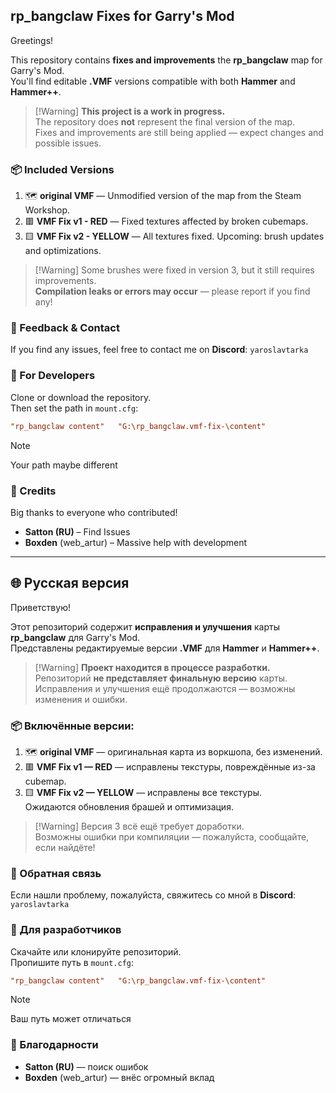 ## rp_bangclaw Fixes for Garry's Mod

Greetings!

This repository contains **fixes and improvements** the **rp_bangclaw** map for Garry's Mod.  
You'll find editable **.VMF** versions compatible with both **Hammer** and **Hammer++**.

> [!Warning] **This project is a work in progress.**  
> The repository does **not** represent the final version of the map.  
> Fixes and improvements are still being applied — expect changes and possible issues.

### 📦 Included Versions

1. 🗺️ **original VMF** — Unmodified version of the map from the Steam Workshop.
2. 🟥 **VMF Fix v1 - RED** — Fixed textures affected by broken cubemaps.
3. 🟨 **VMF Fix v2 - YELLOW** — All textures fixed.
    Upcoming: brush updates and optimizations.

> [!Warning] Some brushes were fixed in version 3, but it still requires improvements.  
> **Compilation leaks or errors may occur** — please report if you find any!

### 💬 Feedback & Contact

If you find any issues, feel free to contact me on **Discord**: `yaroslavtarka`

### 🔧 For Developers

Clone or download the repository.  
Then set the path in `mount.cfg`:

```cfg
"rp_bangclaw content"	"G:\rp_bangclaw.vmf-fix-\content"
```
> [!NOTE]
> Your path maybe different

### 🙌 Credits

Big thanks to everyone who contributed!

- **Satton (RU)** – Find Issues  
- **Boxden** (web_artur) – Massive help with development

---

## 🌐 Русская версия

Приветствую!

Этот репозиторий содержит **исправления и улучшения** карты **rp_bangclaw** для Garry's Mod.  
Представлены редактируемые версии **.VMF** для **Hammer** и **Hammer++**.

> [!Warning] **Проект находится в процессе разработки.**  
> Репозиторий **не представляет финальную версию** карты.  
> Исправления и улучшения ещё продолжаются — возможны изменения и ошибки.

### 📦 Включённые версии:

1. 🗺️ **original VMF** — оригинальная карта из воркшопа, без изменений.  
2. 🟥 **VMF Fix v1 — RED** — исправлены текстуры, повреждённые из-за cubemap.  
3. 🟨 **VMF Fix v2 — YELLOW** — исправлены все текстуры.  
   Ожидаются обновления брашей и оптимизация.

> [!Warning] Версия 3 всё ещё требует доработки.  
> Возможны ошибки при компиляции — пожалуйста, сообщайте, если найдёте!

### 💬 Обратная связь

Если нашли проблему, пожалуйста, свяжитесь со мной в **Discord**: `yaroslavtarka`

### 🔧 Для разработчиков

Скачайте или клонируйте репозиторий.  
Пропишите путь в `mount.cfg`:

```cfg
"rp_bangclaw content"	"G:\rp_bangclaw.vmf-fix-\content"
```

> [!NOTE]
> Ваш путь может отличаться

### 🙌 Благодарности

- **Satton (RU)** — поиск ошибок  
- **Boxden** (web_artur) — внёс огромный вклад
